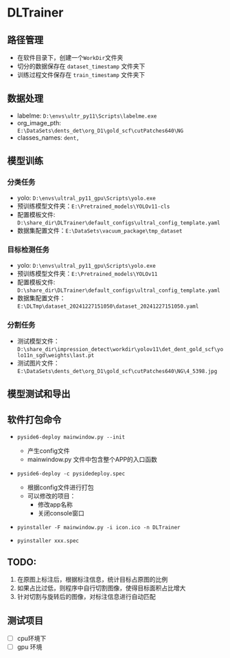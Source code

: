 # DLTrainer

## 路径管理
- 在软件目录下，创建一个`WorkDir`文件夹
- 切分的数据保存在 `dataset_timestamp` 文件夹下
- 训练过程文件保存在 `train_timestamp` 文件夹下

## 数据处理
- labelme: `D:\envs\ultr_py11\Scripts\labelme.exe`
- org_image_pth: `E:\DataSets\dents_det\org_D1\gold_scf\cutPatches640\NG`
- classes_names: `dent,`

## 模型训练

### 分类任务
- yolo: `D:\envs\ultral_py11_gpu\Scripts\yolo.exe`
- 预训练模型文件夹：`E:\Pretrained_models\YOLOv11-cls`
- 配置模板文件: `D:\share_dir\DLTrainer\default_configs\ultral_config_template.yaml`
- 数据集配置文件：`E:\DataSets\vacuum_package\tmp_dataset`

### 目标检测任务
- yolo: `D:\envs\ultral_py11_gpu\Scripts\yolo.exe`
- 预训练模型文件夹：`E:\Pretrained_models\YOLOv11`
- 配置模板文件: `D:\share_dir\DLTrainer\default_configs\ultral_config_template.yaml`
- 数据集配置文件：`E:\DLTmp\dataset_20241227151050\dataset_20241227151050.yaml`


### 分割任务

- 测试模型文件：`D:\share_dir\impression_detect\workdir\yolov11\det_dent_gold_scf\yolo11n_sgd\weights\last.pt`
- 测试图片文件：`E:\DataSets\dents_det\org_D1\gold_scf\cutPatches640\NG\4_5398.jpg`

## 模型测试和导出

## 软件打包命令
- `pyside6-deploy mainwindow.py --init`
  - 产生config文件
  - mainwindow.py 文件中包含整个APP的入口函数

- `pyside6-deploy -c pysidedeploy.spec`
  - 根据config文件进行打包
  - 可以修改的项目：
    - 修改app名称
    - 关闭console窗口

- `pyinstaller -F mainwindow.py -i icon.ico -n DLTrainer`
- `pyinstaller xxx.spec`

## TODO:
1. 在原图上标注后，根据标注信息，统计目标占原图的比例
2. 如果占比过低，则程序中自行切割图像，使得目标面积占比增大
3. 针对切割与旋转后的图像，对标注信息进行自动匹配

## 测试项目
- [ ] cpu环境下 
- [ ] gpu 环境